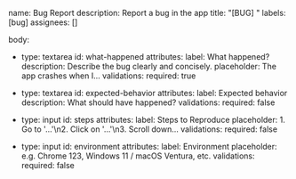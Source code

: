 name: Bug Report
description: Report a bug in the app
title: "[BUG] "
labels: [bug]
assignees: []

body:
  - type: textarea
    id: what-happened
    attributes:
      label: What happened?
      description: Describe the bug clearly and concisely.
      placeholder: The app crashes when I...
    validations:
      required: true

  - type: textarea
    id: expected-behavior
    attributes:
      label: Expected behavior
      description: What should have happened?
    validations:
      required: false

  - type: input
    id: steps
    attributes:
      label: Steps to Reproduce
      placeholder: 1. Go to '...'\n2. Click on '...'\n3. Scroll down...
    validations:
      required: false

  - type: input
    id: environment
    attributes:
      label: Environment
      placeholder: e.g. Chrome 123, Windows 11 / macOS Ventura, etc.
    validations:
      required: false
